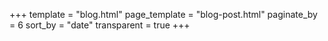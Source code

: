 +++
template = "blog.html"
page_template = "blog-post.html"
paginate_by = 6
sort_by = "date"
transparent = true
+++
